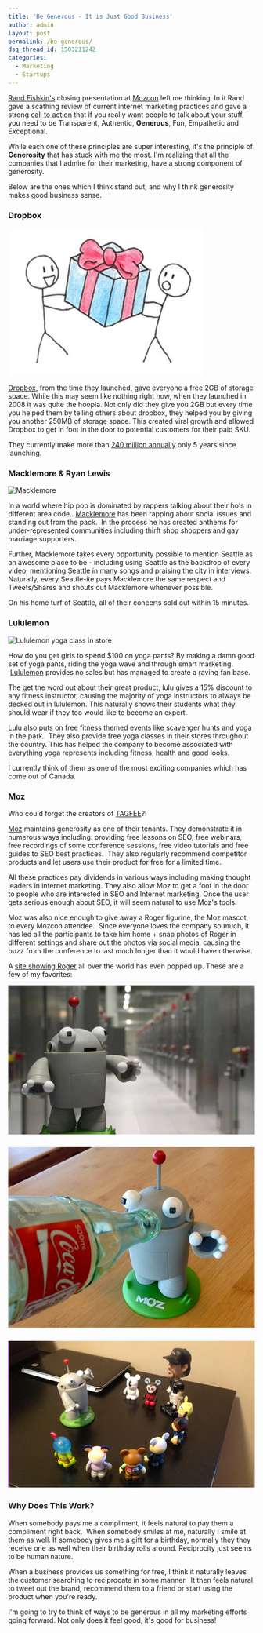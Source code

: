 ```yaml
---
title: 'Be Generous - It is Just Good Business'
author: admin
layout: post
permalink: /be-generous/
dsq_thread_id: 1503211242
categories:
  - Marketing
  - Startups
---
```


[Rand Fishkin's][1] closing presentation at [Mozcon][2] left me thinking. In it Rand gave a scathing review of current internet marketing practices and gave a strong [call to action][3] that if you really want people to talk about your stuff, you need to be Transparent, Authentic, **Generous**, Fun, Empathetic and Exceptional.

While each one of these principles are super interesting, it's the principle of **Generosity** that has stuck with me the most. I'm realizing that all the companies that I admire for their marketing, have a strong component of generosity.

Below are the ones which I think stand out, and why I think generosity makes good business sense.

### Dropbox

<img class="size-full wp-image-554 alignnone" title="dropbox" src="/assets/2013/07/dropbox.jpg" alt="dropbox" />

[Dropbox][4], from the time they launched, gave everyone a free 2GB of storage space. While this may seem like nothing right now, when they launched in 2008 it was quite the hoopla. Not only did they give you 2GB but every time you helped them by telling others about dropbox, they helped you by giving you another 250MB of storage space. This created viral growth and allowed Dropbox to get in foot in the door to potential customers for their paid SKU.

They currently make more than [240 million annually][5] only 5 years since launching.

### Macklemore & Ryan Lewis

<img title="Macklemore" src="http://25.media.tumblr.com/tumblr_mah6benEwp1qecqzgo1_1280.jpg" alt="Macklemore"  />

In a world where hip pop is dominated by rappers talking about their ho's in different area code.. [Macklemore][6] has been rapping about social issues and standing out from the pack.  In the process he has created anthems for under-represented communities including thirft shop shoppers and gay marriage supporters.

Further, Macklemore takes every opportunity possible to mention Seattle as an awesome place to be - including using Seattle as the backdrop of every video, mentioning Seattle in many songs and praising the city in interviews. Naturally, every Seattle-ite pays Macklemore the same respect and Tweets/Shares and shouts out Macklemore whenever possible.

On his home turf of Seattle, all of their concerts sold out within 15 minutes.

### Lululemon

<img title="Lululemon" src="http://www.itsallyogababy.com/wp-content/uploads/2010/09/lululemon_s640x480.jpg" alt="Lululemon yoga class in store" />

How do you get girls to spend $100 on yoga pants? By making a damn good set of yoga pants, riding the yoga wave and through smart marketing.  [Lululemon][7] provides no sales but has managed to create a raving fan base.

The get the word out about their great product, lulu gives a 15% discount to any fitness instructor, causing the majority of yoga instructors to always be decked out in lululemon. This naturally shows their students what they should wear if they too would like to become an expert.

Lulu also puts on free fitness themed events like scavenger hunts and yoga in the park.  They also provide free yoga classes in their stores throughout the country. This has helped the company to become associated with everything yoga represents including fitness, health and good looks.

I currently think of them as one of the most exciting companies which has come out of Canada.

### Moz

Who could forget the creators of [TAGFEE][3]?!

[Moz][8] maintains generosity as one of their tenants. They demonstrate it in numerous ways including: providing free lessons on SEO, free webinars, free recordings of some conference sessions, free video tutorials and free guides to SEO best practices.  They also regularly recommend competitor products and let users use their product for free for a limited time.

All these practices pay dividends in various ways including making thought leaders in internet marketing. They also allow Moz to get a foot in the door to people who are interested in SEO and Internet marketing. Once the user gets serious enough about SEO, it will seem natural to use Moz's tools.

Moz was also nice enough to give away a Roger figurine, the Moz mascot, to every Mozcon attendee.  Since everyone loves the company so much, it has led all the participants to take him home + snap photos of Roger in different settings and share out the photos via social media, causing the buzz from the conference to last much longer than it would have otherwise.

A [site showing Roger][9] all over the world has even popped up. These are a few of my favorites:

<img class="size-full wp-image-552 " title="Roger in a datacenter " src="/assets/2013/07/4.jpg" alt="Roger in a datacenter" />

### [<img class="size-full wp-image-551 " title="Roger on Coke" src="/assets/2013/07/2.jpg" alt="Roger on Coke"  />][10]

### [<img class="size-full wp-image-549 " title="Roger made some friends" src="/assets/2013/07/1.jpg" alt="Roger made some friends"  />][11]

### Why Does This Work?

When somebody pays me a compliment, it feels natural to pay them a compliment right back.  When somebody smiles at me, naturally I smile at them as well. If somebody gives me a gift for a birthday, normally they they receive one as well when their birthday rolls around. Reciprocity just seems to be human nature.

When a business provides us something for free, I think it naturally leaves the customer searching to reciprocate in some manner.  It then feels natural to tweet out the brand, recommend them to a friend or start using the product when you're ready.

I'm going to try to think of ways to be generous in all my marketing efforts going forward. Not only does it feel good, it's good for business!

[1]: http://www.moz.com/rand
[2]: http://moz.com/mozcon
[3]: http://www.geekwire.com/2013/rand-fishkins-6-ingredients-great-marketing/
[4]: http://www.dropbox.com
[5]: http://en.wikipedia.org/wiki/Dropbox_(service)
[6]: http://www.macklemore.com
[7]: http://www.lululemon.com
[8]: http://www.moz.com
[9]: http://www.whereisroger.com
[10]: /assets/2013/07/2.jpg
[11]: /assets/2013/07/1.jpg